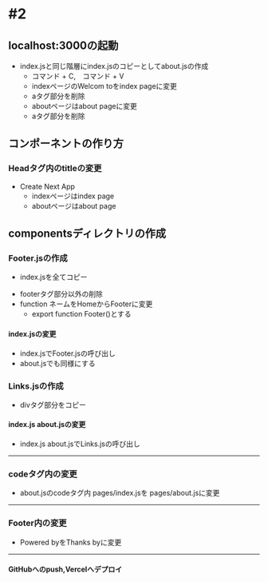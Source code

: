 # #2
## localhost:3000の起動
* index.jsと同じ階層にindex.jsのコピーとしてabout.jsの作成
  - コマンド + C,　コマンド + V　
  * indexページのWelcom toをindex pageに変更
  * aタグ部分を削除
  * aboutページはabout pageに変更
  * aタグ部分を削除
## コンポーネントの作り方
### Headタグ内のtitleの変更
* Create Next App
  * indexページはindex page
  *  aboutページはabout page
## componentsディレクトリの作成
### Footer.jsの作成
- index.jsを全てコピー
* footerタグ部分以外の削除
* function ネームをHomeからFooterに変更
  - export function Footer()とする
#### index.jsの変更
* index.jsでFooter.jsの呼び出し
* about.jsでも同様にする
### Links.jsの作成
* divタグ部分をコピー
#### index.js about.jsの変更
* index.js about.jsでLinks.jsの呼び出し
---
### codeタグ内の変更
* about.jsのcodeタグ内
    pages/index.jsを
    pages/about.jsに変更
---
### Footer内の変更
* Powered byをThanks byに変更
---
#### GitHubへのpush,Vercelへデプロイ











